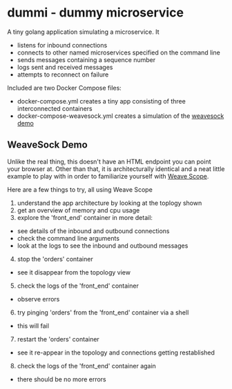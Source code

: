 # dummi - dummy microservice

A tiny golang application simulating a microservice. It

- listens for inbound connections
- connects to other named microservices specified on the command line
- sends messages containing a sequence number
- logs sent and received messages
- attempts to reconnect on failure

Included are two Docker Compose files:

- docker-compose.yml creates a tiny app consisting of three
  interconnected containers
- docker-compose-weavesock.yml creates a simulation of the
[weavesock demo](https://github.com/weaveworks/weaveDemo)

## WeaveSock Demo

Unlike the real thing, this doesn't have an HTML endpoint you can
point your browser at. Other than that, it is architecturally
identical and a neat little example to play with in order to
familiarize yourself with
[Weave Scope](https://www.weave.works/products/weave-scope/).

Here are a few things to try, all using Weave Scope

1. understand the app architecture by looking at the toplogy shown
2. get an overview of memory and cpu usage
3. explore the 'front_end' container in more detail:
  - see details of the inbound and outbound connections
  - check the command line arguments
  - look at the logs to see the inbound and outbound messages
4. stop the 'orders' container
  - see it disappear from the topology view
5. check the logs of the 'front_end' container
  - observe errors
6. try pinging 'orders' from the 'front_end' container via a shell
  - this will fail
7. restart the 'orders' container
  - see it re-appear in the topology and connections getting
    restablished
8. check the logs of the 'front_end' container again
  - there should be no more errors

